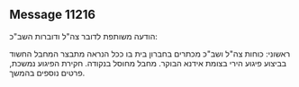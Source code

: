 ## Message 11216

הודעה משותפת לדובר צה"ל ודוברות השב"כ:

ראשוני: כוחות צה"ל ושב"כ מכתרים בחברון בית בו ככל הנראה מתבצר המחבל החשוד בביצוע פיגוע הירי בצומת אידנא הבוקר. מחבל מחוסל בנקודה. 
חקירת הפיגוע נמשכת, פרטים נוספים בהמשך.

